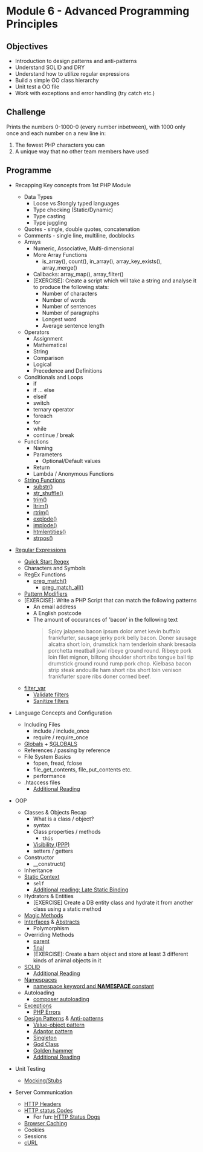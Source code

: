 
# Module 6 - Advanced Programming Principles

## Objectives

- Introduction to design patterns and anti-patterns
- Understand SOLID and DRY
- Understand how to utilize regular expressions
- Build a simple OO class hierarchy
- Unit test a OO file
- Work with exceptions and error handling (try catch etc.)

## Challenge

Prints the numbers 0-1000-0 (every number inbetween), with 1000 only once and each number on a new line in:

1. The fewest PHP characters you can
2. A unique way that no other team members have used

## Programme

- Recapping Key concepts from 1st PHP Module
	- Data Types
		- Loose vs Stongly typed languages
		- Type checking (Static/Dynamic)
		- Type casting
		- Type juggling
	- Quotes - single, double quotes, concatenation
	- Comments - single line, multiline, docblocks
	- Arrays
		- Numeric, Associative, Multi-dimensional
		- More Array Functions
			- is_array(), count(), in_array(), array_key_exists(), array_merge()
		- Callbacks: array_map(), array_filter()
		- [EXERCISE]: Create a script which will take a string and analyse it to produce the following stats:
			- Number of characters
			- Number of words
			- Number of sentences
			- Number of paragraphs
			- Longest word
			- Average sentence length
	- Operators
		- Assignment
		- Mathematical
		- String
		- Comparison
		- Logical
		- Precedence and Definitions
	- Conditionals and Loops
		- if
		- if ... else
		- elseif
		- switch
		- ternary operator
		- foreach
		- for
		- while
		- continue / break
	- Functions
		- Naming
		- Parameters
			- Optional/Default values
		- Return
		- Lambda / Anonymous Functions
	- [String Functions](http://php.net/manual/en/ref.strings.php)
		- [substr()](http://php.net/manual/en/function.substr.php)
		- [str_shuffle()](http://php.net/manual/en/function.str-shuffle.php)
		- [trim()](http://php.net/manual/en/function.trim.php)
		- [ltrim()](http://php.net/manual/en/function.ltrim.php)
		- [rtrim()](http://php.net/manual/en/function.rtrim.php)
		- [explode()](http://php.net/manual/en/function.explode.php)
		- [implode()](http://php.net/manual/en/function.implode.php)
		- [htmlentities()](http://php.net/manual/en/function.htmlentities.php)
		- [strpos()](http://php.net/manual/en/function.strpos.php)
 
 - [Regular Expressions](https://regex101.com/)
	- [Quick Start Regex](http://www.regular-expressions.info/quickstart.html)
  	- Characters and Symbols
  	- RegEx Functions
		- [preg_match()](http://uk1.php.net/manual/en/function.preg-match.php)
    		- [preg_match_all()](http://uk1.php.net/manual/en/function.preg-match-all.php)
  	- [Pattern Modifiers](http://php.net/manual/en/reference.pcre.pattern.modifiers.php)
  	- [EXERCISE]: Write a PHP Script that can match the following patterns
  		- An email address
		- A English postcode
		- The amount of occurances of 'bacon' in the following text
			> Spicy jalapeno bacon ipsum dolor amet kevin buffalo frankfurter, sausage jerky pork belly bacon. Doner sausage alcatra short loin, drumstick ham tenderloin shank bresaola porchetta meatball jowl ribeye ground round. Ribeye pork loin filet mignon, biltong shoulder short ribs tongue ball tip drumstick ground round rump pork chop. Kielbasa bacon strip steak andouille ham short ribs short loin venison frankfurter spare ribs doner corned beef.
	- [filter_var](https://www.php.net/manual/en/function.filter-var.php)
		- [Validate filters](https://www.php.net/manual/en/filter.filters.validate.php)
		- [Sanitize filters](https://www.php.net/manual/en/filter.filters.sanitize.php)
 
- Language Concepts and Configuration
  - Including Files
    - include / include_once
    - require / require_once
  - [Globals](http://php.net/manual/en/language.variables.scope.php) + [$GLOBALS](http://php.net/manual/en/reserved.variables.globals.php)
  - References / passing by reference
  - File System Basics
    - fopen, fread, fclose
    - file_get_contents, file_put_contents etc.
    - performance
  - .htaccess files
  	- [Additional Reading](http://www.htaccess-guide.com/)

- OOP
  - Classes & Objects Recap
    - What is a class / object?
    - syntax
    - Class properties / methods
	    - `this`
    - [Visibility (PPP)](http://www.php.net/manual/en/language.oop5.visibility.php)
    - setters / getters
  - Constructor
    - __construct()
  - Inheritance 
  - [Static Context](http://php.net/manual/en/language.oop5.static.php)
  	- `self`
  	- [Additional reading: Late Static Binding](http://www.codeproject.com/Articles/853792/A-walk-through-into-Late-Static-Binding-in-PHP)
  - Hydrators & Entities
    - [EXERCISE] Create a DB entity class and hydrate it from another class using a static method
  - [Magic Methods](http://php.net/manual/en/language.oop5.magic.php)
  - [Interfaces](http://php.net/manual/en/language.oop5.interfaces.php) & [Abstracts](http://php.net/manual/en/language.oop5.abstract.php)
	- Polymorphism
  - Overriding Methods
  	- [parent](http://php.net/manual/pl/keyword.parent.php)
	- [final](http://php.net/manual/en/language.oop5.final.php)
	- [EXERCISE]: Create a barn object and store at least 3 different kinds of animal objects in it
  - [SOLID](https://scotch.io/bar-talk/s-o-l-i-d-the-first-five-principles-of-object-oriented-design)
  	- [Additional Reading](https://dev.to/evrtrabajo/solid-in-php-d8e)
  - [Namespaces](https://daylerees.com/php-namespaces-explained/)
	- [namespace keyword and __NAMESPACE__ constant](http://php.net/manual/en/language.namespaces.nsconstants.php)
  - Autoloading
  	- [composer autoloading](http://phpenthusiast.com/blog/how-to-autoload-with-composer)
  - [Exceptions](http://php.net/manual/en/language.exceptions.php)
  	- [PHP Errors](http://php.net/manual/en/errorfunc.constants.php)
  - [Design Patterns](https://sourcemaking.com/design_patterns) & [Anti-patterns](https://sourcemaking.com/antipatterns)
  	- [Value-object pattern](https://kacper.gunia.me/ddd-building-blocks-in-php-value-object/)
	- [Adaptor pattern](https://sourcemaking.com/design_patterns/adapter/php)
	- [Singleton](https://sourcemaking.com/design_patterns/singleton)
	- [God Class](https://sourcemaking.com/antipatterns/the-blob)
	- [Golden hammer](https://sourcemaking.com/antipatterns/golden-hammer)
	- [Additional Reading](https://www.tutorialspoint.com/design_pattern/design_pattern_overview.htm)

- Unit Testing
	- [Mocking/Stubs](https://phpunit.de/manual/current/en/test-doubles.html#test-doubles.stubs)

- Server Communication
  - [HTTP Headers](https://code.tutsplus.com/tutorials/http-headers-for-dummies--net-8039)
  - [HTTP status Codes](https://httpstatuses.com/)
  	- For fun: [HTTP Status Dogs](https://httpstatusdogs.com/)
  - [Browser Caching](http://www.makeuseof.com/tag/browser-cache-makeuseof-explains/)
  - Cookies
  - Sessions
  - [cURL](https://www.php.net/manual/en/curl.examples-basic.php)

